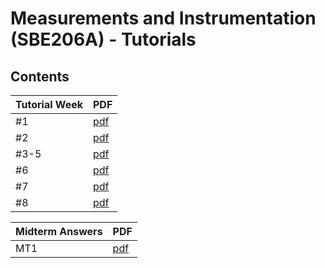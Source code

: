 # Measurements and Instrumentation \(SBE206A\) - Tutorials

## Contents

| Tutorial Week | PDF |
|------|----------------------|
| #1 | [pdf](01_week_01/week01.pdf) |
| #2 | [pdf](02_week_02/week02.pdf) |
| #3-5 | [pdf](03_week_03_04_05/week03_04_05.pdf) |
| #6 | [pdf](06_week_06/week06.pdf) |
| #7 | [pdf](07_week_07/week07.pdf) |
| #8 | [pdf](08_week_08/week08.pdf) |


| Midterm Answers | PDF |
|------|----------------------|
| MT1 | [pdf](mt-model/mt-answers.pdf) |
